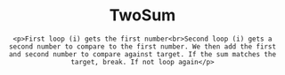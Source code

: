 <div align="center">
<h1>TwoSum</h1>   



    <p>First loop (i) gets the first number<br>Second loop (i) gets a second number to compare to the first number. We then add the first and second number to compare against target. If the sum matches the target, break. If not loop again</p>

</div>



